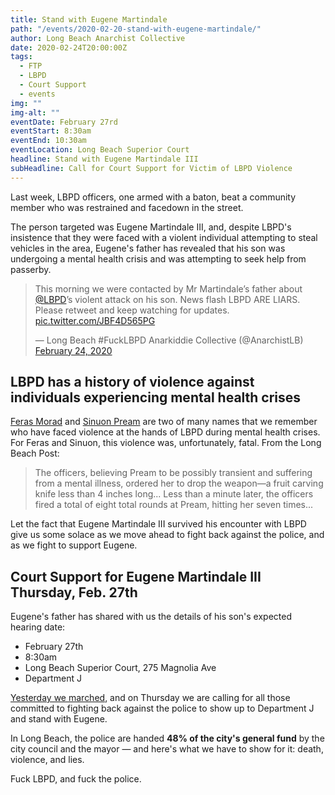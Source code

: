 ```yaml
---
title: Stand with Eugene Martindale
path: "/events/2020-02-20-stand-with-eugene-martindale/"
author: Long Beach Anarchist Collective
date: 2020-02-24T20:00:00Z
tags:
  - FTP
  - LBPD
  - Court Support
  - events
img: ""
img-alt: ""
eventDate: February 27rd
eventStart: 8:30am
eventEnd: 10:30am
eventLocation: Long Beach Superior Court
headline: Stand with Eugene Martindale III
subHeadline: Call for Court Support for Victim of LBPD Violence
---
```


Last week, LBPD officers, one armed with a baton, beat a community member who was restrained and facedown in the street.

The person targeted was Eugene Martindale III, and, despite LBPD's insistence that they were faced with a violent individual attempting to steal vehicles in the area, Eugene's father has revealed that his son was undergoing a mental health crisis and was attempting to seek help from passerby.

<blockquote class="twitter-tweet" data-lang="en"><p lang="en" dir="ltr">This morning we were contacted by Mr Martindale’s father about <a href="https://twitter.com/LBPD?ref_src=twsrc%5Etfw">@LBPD</a>’s violent attack on his son. News flash LBPD ARE LIARS. Please retweet and keep watching for updates. <a href="https://t.co/JBF4D565PG">pic.twitter.com/JBF4D565PG</a></p>&mdash; Long Beach #FuckLBPD Anarkiddie Collective (@AnarchistLB) <a href="https://twitter.com/AnarchistLB/status/1232010829513412608?ref_src=twsrc%5Etfw">February 24, 2020</a></blockquote>

## LBPD has a history of violence against individuals experiencing mental health crises

[Feras Morad](https://lbpost.com/news/city/jury-rules-officer-who-shot-cal-state-long-beach-student-didnt-use-excessive-force/) and [Sinuon Pream](https://lbpost.com/news/jury-awards-9-8-million-to-family-of-mentally-ill-woman-shot-by-long-beach-police) are two of many names that we remember who have faced violence at the hands of LBPD during mental health crises. For Feras and Sinuon, this violence was, unfortunately, fatal. From the Long Beach Post:

> The officers, believing Pream to be possibly transient and suffering from a mental illness, ordered her to drop the weapon—a fruit carving knife less than 4 inches long... Less than a minute later, the officers fired a total of eight total rounds at Pream, hitting her seven times...

Let the fact that Eugene Martindale III survived his encounter with LBPD give us some solace as we move ahead to fight back against the police, and as we fight to support Eugene.

## Court Support for Eugene Martindale III Thursday, Feb. 27th

Eugene's father has shared with us the details of his son's expected hearing date:

- February 27th
- 8:30am
- Long Beach Superior Court, 275 Magnolia Ave
- Department J

[Yesterday we marched](https://lbpost.com/news/anti-police-protest-cindy-allen), and on Thursday we are calling for all those committed to fighting back against the police to show up to Department J and stand with Eugene.

In Long Beach, the police are handed **48% of the city's general fund** by the city council and the mayor — and here's what we have to show for it: death, violence, and lies.

Fuck LBPD, and fuck the police.
